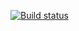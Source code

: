 [![Build status](https://ci.appveyor.com/api/projects/status/iqpj7iou5a9nvrkn?svg=true)](https://ci.appveyor.com/project/Invalid2User/api-ci3)
